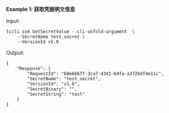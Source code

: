 **Example 1: 获取凭据明文信息**



Input: 

```
tccli ssm GetSecretValue --cli-unfold-argument  \
    --SecretName test_secret \
    --VersionId v1.0
```

Output: 
```
{
    "Response": {
        "RequestId": "b8e6b67f-3ca7-4341-b4fa-a372bdf4e11c",
        "SecretName": "test_secret",
        "VersionId": "v1.0",
        "SecretBinary": "",
        "SecretString": "test"
    }
}
```

